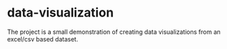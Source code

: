 # data-visualization
The project is a small demonstration of creating data visualizations from an excel/csv based dataset.

